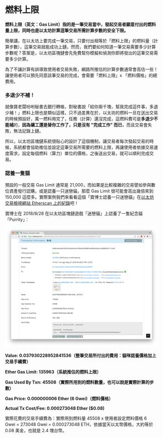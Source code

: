 # 燃料上限

**燃料上限（英文：Gas Limit）指的是一筆交易當中，發起交易者願意付出的燃料量上限，同時也是以太坊計算這筆交易所需計算步數的安全下限。**

簡單講，在以太坊上要完成一筆交易，只要付出相等於「燃料上限」的燃料量（計算步數），這筆交易就能成功上鏈。然而，我們要如何知道一筆交易需要多少計算步數呢？答案是，以太坊區塊鏈會先免費幫你模擬和偵測你即將發出的這筆交易需要多少計算。

為了不讓計算有誤導致使用者交易失敗，網路所推估的計算步數通常會高估一些！讓使用者可以預先同意該筆交易的完成，會需要「燃料上限」x 「燃料價格」的總費用。

### 多退少不補！

就像寶老闆吩咐秘書去銀行轉帳，對秘書說「給你兩千塊，幫我完成這件事，多退少補！」燃料上限也是類似這樣，只不過差異在於，以太坊的燃料一旦在送出交易的時候預設好，萬一燃料用完了，任務（計算）還沒完成，這燃料費可是**多退少不能補**的，**因為礦工還是替你工作了，只是沒有 "完成工作" 而已**，而且交易會失敗，無法記錄上鏈。

所以，以太坊區塊鏈系統很貼心的設計了這個機制，讓交易者每次發起交易的時候，系統都會協助推估並設定這筆交易所需要的燃料上限，再讓使用者依據交易速度需求，設定每個燃料（算力）單位的價格，之後送出交易，就可以順利完成交易。

### 認養一隻貓

預設的一般交易 Gas Limit 通常是 21,000，而如果是比較複雜的交易譬如參與數位資產發行認購，或是認養一只迷戀貓，那麼 Gas Limit 很可能會高出幾倍來到 150,000 這麼多。實際案例我們來看看這個「寶博士認養一只迷戀貓」在[以太坊交易檢視網站 Etherscan 上的紀錄](https://etherscan.io/tx/0x9bc6eac9b24292cb4b944e2a180a6c5939604adf6b9c0abcc0d88602a171cd5f)吧！

寶博士在 2018/8/28 在以太坊區塊鏈遊戲「迷戀貓」上認養了一隻紀念貓「Purrity」：

![https://etherscan.io/tx/0x9bc6eac9b24292cb4b944e2a180a6c5939604adf6b9c0abcc0d88602a171cd5f ](../../.gitbook/assets/ying-mu-kuai-zhao-20180828-xia-wu-7.34.24.png)

**Value: 0.037930228952841536（整筆交易所付出的費用：貓咪認養價格加上交易手續費）**

**Ether Gas Limit: 135963（系統推估的燃料上限）**

**Gas Used By Txn: 45508（實際所用到的燃料數量，也可以說是實際計算的步數）**

**Gas Price: 0.000000006 Ether \(6 Gwei\)（燃料價格）**

**Actual Tx Cost/Fee: 0.000273048 Ether \($0.08\)**

實際花費的交易手續費為：實際用到燃料量 45508 x 使用者設定燃料價格 6 Gwei = 273048 Gwei = 0.000273048 ETH，依據當天以太幣價格，大約等於 0.08 美金，也就是 2.4 塊台幣。



